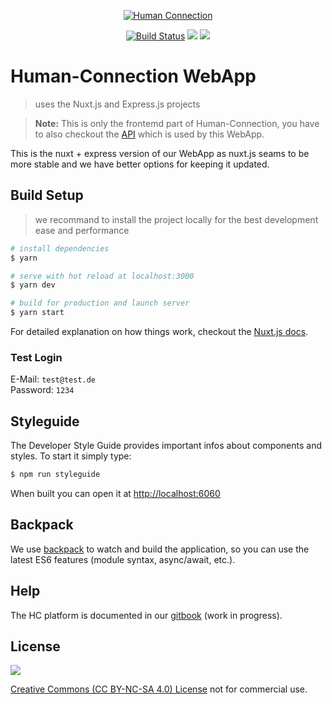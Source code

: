 <p align="center">
  <a href="https://human-connection.org"><img align="center" src="https://human-connection.org/wp-content/uploads/2017/11/human-connection-logo.svg" alt="Human Connection" /></a>
</p>


<p align="center">
  <a href="https://travis-ci.org/Human-Connection/WebApp"><img src="https://img.shields.io/travis/Human-Connection/WebApp/master.svg" alt="Build Status" /></a>
  <a href="https://david-dm.org/human-Connection/webapp"><img src="https://img.shields.io/david/human-connection/webapp.svg" "Dependencies" /></a>
  <a href="https://creativecommons.org/licenses/by-nc-sa/4.0/"><img src="https://img.shields.io/badge/license-CC%20BY--NC--SA%204.0-green.svg" "Attribution-NonCommercial-ShareAlike 4.0 International (CC BY-NC-SA 4.0)" /></a>
</p>

# Human-Connection WebApp
> uses the Nuxt.js and Express.js projects

> **Note:** This is only the frontemd part of Human-Connection, you have to also checkout the [API](https://github.com/Human-Connection/API) which is used by this WebApp.

This is the nuxt + express version of our WebApp as nuxt.js seams to be more stable and we have better options for keeping it updated.

## Build Setup

> we recommand to install the project locally for the best development ease and performance

``` bash
# install dependencies
$ yarn

# serve with hot reload at localhost:3000
$ yarn dev

# build for production and launch server
$ yarn start
```

For detailed explanation on how things work, checkout the [Nuxt.js docs](https://github.com/nuxt/nuxt.js).

### Test Login

E-Mail: `test@test.de`  
Password: `1234`

## Styleguide

The Developer Style Guide provides important infos about components and styles. To start it simply type:

``` bash
$ npm run styleguide
```
When built you can open it at [http://localhost:6060](http://localhost:6060)

## Backpack

We use [backpack](https://github.com/palmerhq/backpack) to watch and build the application, so you can use the latest ES6 features (module syntax, async/await, etc.).

## Help

The HC platform is documented in our [gitbook](https://www.gitbook.com/book/human-connection/documentation/) (work in progress).

## License 

<a href="https://creativecommons.org/licenses/by-nc-sa/4.0/"><img src="https://mirrors.creativecommons.org/presskit/buttons/80x15/svg/by-nc-sa.svg"/></a>

[Creative Commons (CC BY-NC-SA 4.0) License](https://creativecommons.org/licenses/by-nc-sa/4.0/) not for commercial use. 
